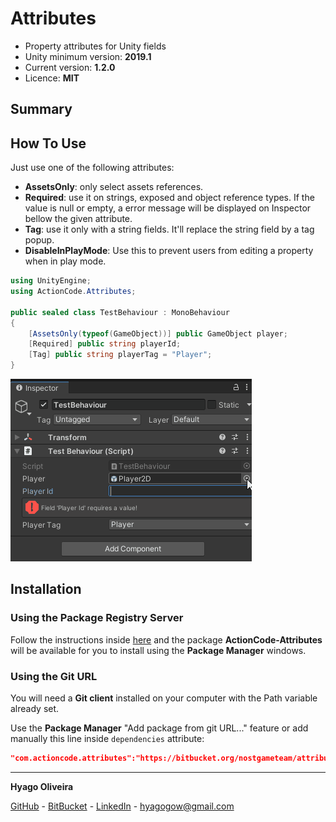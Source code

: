 # Attributes

* Property attributes for Unity fields
* Unity minimum version: **2019.1**
* Current version: **1.2.0**
* Licence: **MIT**

## Summary

## How To Use

Just use one of the following attributes:

* **AssetsOnly**: only select assets references.
* **Required**: use it on strings, exposed and object reference types. If the value is null or empty, a error message will be displayed on Inspector bellow the given attribute.
* **Tag**: use it only with a string fields. It'll replace the string field by a tag popup.
* **DisableInPlayMode**: Use this to prevent users from editing a property when in play mode.

```csharp
using UnityEngine;
using ActionCode.Attributes;

public sealed class TestBehaviour : MonoBehaviour
{
    [AssetsOnly(typeof(GameObject))] public GameObject player;
    [Required] public string playerId;
    [Tag] public string playerTag = "Player";
}
```

![Attribute Showcase](/Documentation~/attributes-simple.gif)

## Installation

### Using the Package Registry Server

Follow the instructions inside [here](https://cutt.ly/ukvj1c8) and the package **ActionCode-Attributes** will be available for you to install using the **Package Manager** windows.

### Using the Git URL

You will need a **Git client** installed on your computer with the Path variable already set. 

Use the **Package Manager** "Add package from git URL..." feature or add manually this line inside `dependencies` attribute: 

```json
"com.actioncode.attributes":"https://bitbucket.org/nostgameteam/attributes.git"
```

---

**Hyago Oliveira**

[GitHub](https://github.com/HyagoOliveira) -
[BitBucket](https://bitbucket.org/HyagoGow/) -
[LinkedIn](https://www.linkedin.com/in/hyago-oliveira/) -
<hyagogow@gmail.com>